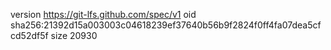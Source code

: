version https://git-lfs.github.com/spec/v1
oid sha256:21392d15a003003c04618239ef37640b56b9f2824f0ff4fa07dea5cfcd52df5f
size 20930
